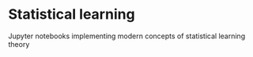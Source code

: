 # Statistical learning

Jupyter notebooks implementing modern concepts of statistical learning theory
